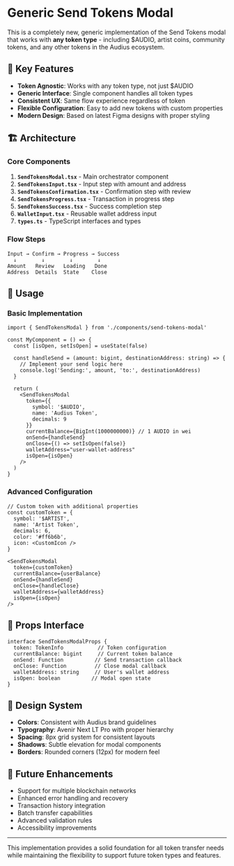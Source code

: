# Generic Send Tokens Modal

This is a completely new, generic implementation of the Send Tokens modal that works with **any token type** - including $AUDIO, artist coins, community tokens, and any other tokens in the Audius ecosystem.

## 🎯 **Key Features**

- **Token Agnostic**: Works with any token type, not just $AUDIO
- **Generic Interface**: Single component handles all token types
- **Consistent UX**: Same flow experience regardless of token
- **Flexible Configuration**: Easy to add new tokens with custom properties
- **Modern Design**: Based on latest Figma designs with proper styling

## 🏗️ **Architecture**

### Core Components

1. **`SendTokensModal.tsx`** - Main orchestrator component
2. **`SendTokensInput.tsx`** - Input step with amount and address
3. **`SendTokensConfirmation.tsx`** - Confirmation step with review
4. **`SendTokensProgress.tsx`** - Transaction in progress step
5. **`SendTokensSuccess.tsx`** - Success completion step
6. **`WalletInput.tsx`** - Reusable wallet address input
7. **`types.ts`** - TypeScript interfaces and types

### Flow Steps

```
Input → Confirm → Progress → Success
  ↓        ↓        ↓        ↓
Amount   Review   Loading   Done
Address  Details  State    Close
```

## 🚀 **Usage**

### Basic Implementation

```tsx
import { SendTokensModal } from './components/send-tokens-modal'

const MyComponent = () => {
  const [isOpen, setIsOpen] = useState(false)
  
  const handleSend = (amount: bigint, destinationAddress: string) => {
    // Implement your send logic here
    console.log('Sending:', amount, 'to:', destinationAddress)
  }

  return (
    <SendTokensModal
      token={{
        symbol: '$AUDIO',
        name: 'Audius Token',
        decimals: 9
      }}
      currentBalance={BigInt(1000000000)} // 1 AUDIO in wei
      onSend={handleSend}
      onClose={() => setIsOpen(false)}
      walletAddress="user-wallet-address"
      isOpen={isOpen}
    />
  )
}
```

### Advanced Configuration

```tsx
// Custom token with additional properties
const customToken = {
  symbol: '$ARTIST',
  name: 'Artist Token',
  decimals: 6,
  color: '#ff6b6b',
  icon: <CustomIcon />
}

<SendTokensModal
  token={customToken}
  currentBalance={userBalance}
  onSend={handleSend}
  onClose={handleClose}
  walletAddress={walletAddress}
  isOpen={isOpen}
/>
```

## 🔧 **Props Interface**

```tsx
interface SendTokensModalProps {
  token: TokenInfo           // Token configuration
  currentBalance: bigint     // Current token balance
  onSend: Function          // Send transaction callback
  onClose: Function         // Close modal callback
  walletAddress: string     // User's wallet address
  isOpen: boolean          // Modal open state
}
```

## 🎨 **Design System**

- **Colors**: Consistent with Audius brand guidelines
- **Typography**: Avenir Next LT Pro with proper hierarchy
- **Spacing**: 8px grid system for consistent layouts
- **Shadows**: Subtle elevation for modal components
- **Borders**: Rounded corners (12px) for modern feel

## 🚀 **Future Enhancements**

- Support for multiple blockchain networks
- Enhanced error handling and recovery
- Transaction history integration
- Batch transfer capabilities
- Advanced validation rules
- Accessibility improvements

---

This implementation provides a solid foundation for all token transfer needs while maintaining the flexibility to support future token types and features.

